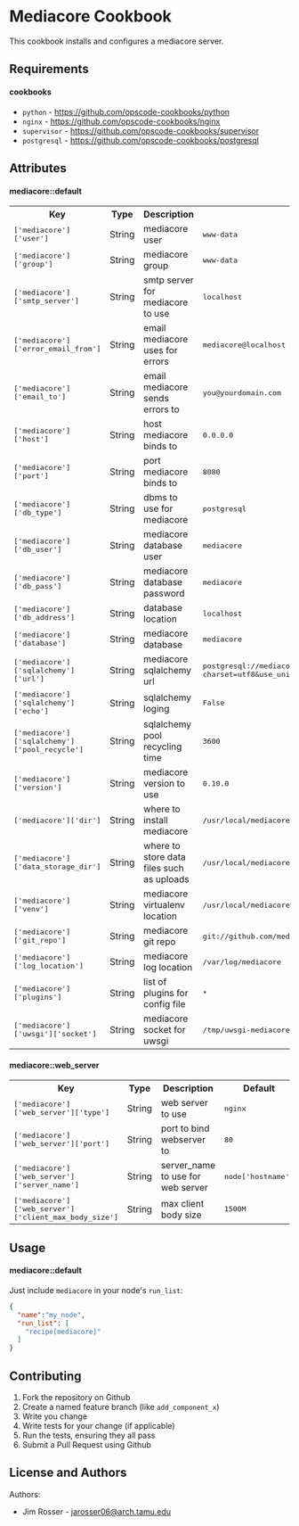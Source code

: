 Mediacore Cookbook
==================
This cookbook installs and configures a mediacore server. 

Requirements
------------

#### cookbooks 
- `python` - https://github.com/opscode-cookbooks/python 
- `nginx` - https://github.com/opscode-cookbooks/nginx 
- `supervisor` - https://github.com/opscode-cookbooks/supervisor 
- `postgresql` - https://github.com/opscode-cookbooks/postgresql  

Attributes
----------

#### mediacore::default
<table>
  <tr>
    <th>Key</th>
    <th>Type</th>
    <th>Description</th>
    <th>Default</th>
  </tr>
  <tr>
    <td><tt>['mediacore']['user']</tt></td>
    <td>String</td>
    <td>mediacore user</td>
    <td><tt>www-data</tt></td>
  </tr>
  <tr>
    <td><tt>['mediacore']['group']</tt></td>
    <td>String</td>
    <td>mediacore group</td>
    <td><tt>www-data</tt></td>
  </tr>
  <tr>
    <td><tt>['mediacore']['smtp_server']</tt></td>
    <td>String</td>
    <td>smtp server for mediacore to use</td>
    <td><tt>localhost</tt></td>
  </tr>
  <tr>
    <td><tt>['mediacore']['error_email_from']</tt></td>
    <td>String</td>
    <td>email mediacore uses for errors</td>
    <td><tt>mediacore@localhost</tt></td>
  </tr>
  <tr>
    <td><tt>['mediacore']['email_to']</tt></td>
    <td>String</td>
    <td>email mediacore sends errors to</td>
    <td><tt>you@yourdomain.com</tt></td>
  </tr>
  <tr>
    <td><tt>['mediacore']['host']</tt></td>
    <td>String</td>
    <td>host mediacore binds to</td>
    <td><tt>0.0.0.0</tt></td>
  </tr>
  <tr>
    <td><tt>['mediacore']['port']</tt></td>
    <td>String</td>
    <td>port mediacore binds to</td>
    <td><tt>8080</tt></td>
  </tr>
  <tr>
    <td><tt>['mediacore']['db_type']</tt></td>
    <td>String</td>
    <td>dbms to use for mediacore</td>
    <td><tt>postgresql</tt></td>
  </tr>
  <tr>
    <td><tt>['mediacore']['db_user']</tt></td>
    <td>String</td>
    <td>mediacore database user</td>
    <td><tt>mediacore</tt></td>
  </tr>
  <tr>
    <td><tt>['mediacore']['db_pass']</tt></td>
    <td>String</td>
    <td>mediacore database password</td>
    <td><tt>mediacore</tt></td>
  </tr>
  <tr>
    <td><tt>['mediacore']['db_address']</tt></td>
    <td>String</td>
    <td>database location</td>
    <td><tt>localhost</tt></td>
  </tr>
  <tr>
    <td><tt>['mediacore']['database']</tt></td>
    <td>String</td>
    <td>mediacore database</td>
    <td><tt>mediacore</tt></td>
  </tr>
  <tr>
    <td><tt>['mediacore']['sqlalchemy']['url']</tt></td>
    <td>String</td>
    <td>mediacore sqlalchemy url</td>
    <td><tt>postgresql://mediacore:mediacore@localhost/mediacore?charset=utf8&use_unicode=0</tt></td>
  </tr>
  <tr>
    <td><tt>['mediacore']['sqlalchemy']['echo']</tt></td>
    <td>String</td>
    <td>sqlalchemy loging</td>
    <td><tt>False</tt></td>
  </tr>
  <tr>
    <td><tt>['mediacore']['sqlalchemy']['pool_recycle']</tt></td>
    <td>String</td>
    <td>sqlalchemy pool recycling time</td>
    <td><tt>3600</tt></td>
  </tr>
  <tr>
    <td><tt>['mediacore']['version']</tt></td>
    <td>String</td>
    <td>mediacore version to use</td>
    <td><tt>0.10.0</tt></td>
  </tr>
  <tr>
    <td><tt>['mediacore']['dir']</tt></td>
    <td>String</td>
    <td>where to install mediacore</td>
    <td><tt>/usr/local/mediacore</tt></td>
  </tr>
  <tr>
    <td><tt>['mediacore']['data_storage_dir']</tt></td>
    <td>String</td>
    <td>where to store data files such as uploads</td>
    <td><tt>/usr/local/mediacore/curent/data</tt></td>
  </tr>
  <tr>
    <td><tt>['mediacore']['venv']</tt></td>
    <td>String</td>
    <td>mediacore virtualenv location</td>
    <td><tt>/usr/local/mediacore/venv</tt></td>
  </tr>
  <tr>
    <td><tt>['mediacore']['git_repo']</tt></td>
    <td>String</td>
    <td>mediacore git repo</td>
    <td><tt>git://github.com/mediacore/mediacore-community.git</tt></td>
  </tr>
  <tr>
    <td><tt>['mediacore']['log_location']</tt></td>
    <td>String</td>
    <td>mediacore log location</td>
    <td><tt>/var/log/mediacore</tt></td>
  </tr>
  <tr>
    <td><tt>['mediacore']['plugins']</tt></td>
    <td>String</td>
    <td>list of plugins for config file</td>
    <td><tt>*</tt></td>
  </tr>
  <tr>
    <td><tt>['mediacore']['uwsgi']['socket']</tt></td>
    <td>String</td>
    <td>mediacore socket for uwsgi</td>
    <td><tt>/tmp/uwsgi-mediacore.sock</tt></td>
  </tr>
</table>

#### mediacore::web_server
<table>
  <tr>
    <th>Key</th>
    <th>Type</th>
    <th>Description</th>
    <th>Default</th>
  </tr>
  <tr>
    <td><tt>['mediacore']['web_server']['type']</tt></td>
    <td>String</td>
    <td>web server to use</td>
    <td><tt>nginx</tt></td>
  </tr>
  <tr>
    <td><tt>['mediacore']['web_server']['port']</tt></td>
    <td>String</td>
    <td>port to bind webserver to</td>
    <td><tt>80</tt></td>
  </tr>
  <tr>
    <td><tt>['mediacore']['web_server']['server_name']</tt></td>
    <td>String</td>
    <td>server_name to use for web server</td>
    <td><tt>node['hostname']</tt></td>
  </tr>
  <tr>
    <td><tt>['mediacore']['web_server']['client_max_body_size']</tt></td>
    <td>String</td>
    <td>max client body size</td>
    <td><tt>1500M</tt></td>
  </tr>
</table>

Usage
-----
#### mediacore::default

Just include `mediacore` in your node's `run_list`:

```json
{
  "name":"my_node",
  "run_list": [
    "recipe[mediacore]"
  ]
}
```

Contributing
------------
1. Fork the repository on Github
2. Create a named feature branch (like `add_component_x`)
3. Write you change
4. Write tests for your change (if applicable)
5. Run the tests, ensuring they all pass
6. Submit a Pull Request using Github

License and Authors
-------------------
Authors:

* Jim Rosser - jarosser06@arch.tamu.edu 
